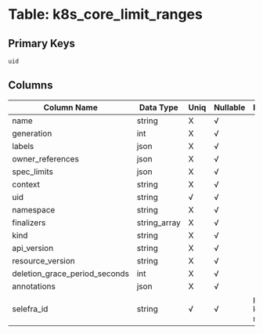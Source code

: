 # Table: k8s_core_limit_ranges

## Primary Keys 

```
uid
```


## Columns 

|  Column Name   |  Data Type  | Uniq | Nullable | Description | 
|  ----  | ----  | ----  | ----  | ---- | 
| name | string | X | √ |  | 
| generation | int | X | √ |  | 
| labels | json | X | √ |  | 
| owner_references | json | X | √ |  | 
| spec_limits | json | X | √ |  | 
| context | string | X | √ |  | 
| uid | string | √ | √ |  | 
| namespace | string | X | √ |  | 
| finalizers | string_array | X | √ |  | 
| kind | string | X | √ |  | 
| api_version | string | X | √ |  | 
| resource_version | string | X | √ |  | 
| deletion_grace_period_seconds | int | X | √ |  | 
| annotations | json | X | √ |  | 
| selefra_id | string | √ | √ | primary keys value md5 | 


